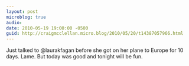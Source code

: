 ```yaml
---
layout: post
microblog: true
audio: 
date: 2010-05-19 19:00:00 -0500
guid: http://craigmcclellan.micro.blog/2010/05/20/t14387057966.html
---
```

Just talked to @laurakfagan before she got on her plane to Europe for 10 days. Lame. But today was good and tonight will be fun.

